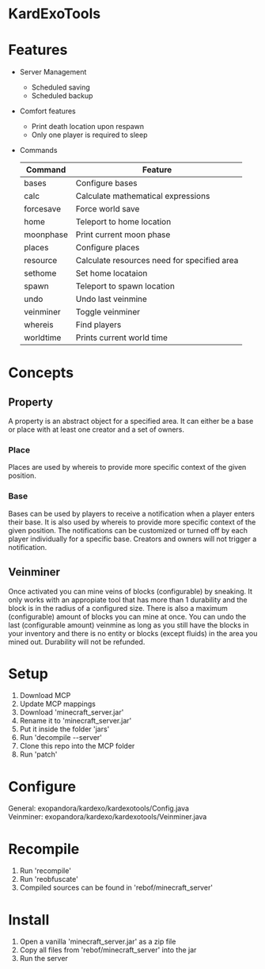 # KardExoTools #

# Features #

* Server Management
	* Scheduled saving
	* Scheduled backup
* Comfort features
	* Print death location upon respawn
	* Only one player is required to sleep
* Commands

	Command   | Feature
	--------- | -------------------------------------------
	bases     | Configure bases
	calc      | Calculate mathematical expressions
	forcesave | Force world save
	home      | Teleport to home location
	moonphase | Print current moon phase
	places    | Configure places
	resource  | Calculate resources need for specified area
	sethome   | Set home locataion
	spawn     | Teleport to spawn location
	undo      | Undo last veinmine
	veinminer | Toggle veinminer
	whereis   | Find players
	worldtime | Prints current world time

# Concepts #

## Property

A property is an abstract object for a specified area. It can either be a base or place with at least one creator and a set of owners.

### Place

Places are used by whereis to provide more specific context of the given position. 

### Base

Bases can be used by players to receive a notification when a player enters their base. It is also used by whereis to provide more specific context of the given position. The notifications can be customized or turned off by each player individually for a specific base. Creators and owners will not trigger a notification.

## Veinminer

Once activated you can mine veins of blocks (configurable) by sneaking. It only works with an appropiate tool that has more than 1 durability and the block is in the radius of a configured size. There is also a maximum (configurable) amount of blocks you can mine at once. You can undo the last (configurable amount) veinmine as long as you still have the blocks in your inventory and there is no entity or blocks (except fluids) in the area you mined out. Durability will not be refunded.

# Setup #

1. Download MCP
2. Update MCP mappings
3. Download 'minecraft_server.jar'
4. Rename it to 'minecraft_server.jar'
5. Put it inside the folder 'jars'
6. Run 'decompile --server'
7. Clone this repo into the MCP folder
8. Run 'patch'

# Configure #

General: exopandora/kardexo/kardexotools/Config.java  
Veinminer: exopandora/kardexo/kardexotools/Veinminer.java

# Recompile #

1. Run 'recompile'
2. Run 'reobfuscate'
3. Compiled sources can be found in 'rebof/minecraft_server'

# Install #

1. Open a vanilla 'minecraft_server.jar' as a zip file
2. Copy all files from 'rebof/minecraft_server' into the jar
3. Run the server
